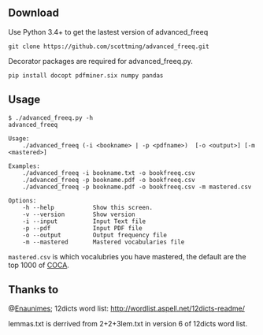 ## Download


Use Python 3.4+ to get the lastest version of advanced_freeq

```
git clone https://github.com/scottming/advanced_freeq.git
```

Decorator packages are required for advanced_freeq.py.

```
pip install docopt pdfminer.six numpy pandas
```


## Usage

```
$ ./advanced_freeq.py -h
advanced_freeq

Usage:
    ./advanced_freeq (-i <bookname> | -p <pdfname>)  [-o <output>] [-m <mastered>]

Examples:
    ./advanced_freeq -i bookname.txt -o bookfreeq.csv
    ./advanced_freeq -p bookname.pdf -o bookfreeq.csv
    ./advanced_freeq -p bookname.pdf -o bookfreeq.csv -m mastered.csv

Options:
    -h --help           Show this screen.
    -v --version        Show version
    -i --input          Input Text file
    -p --pdf            Input PDF file
    -o --output         Output frequency file
    -m --mastered       Mastered vocabularies file
```

`mastered.csv` is which vocalubries you have mastered, the default are the top 1000 of [COCA](http://corpus.byu.edu/coca/).

## Thanks to

@[Enaunimes](https://github.com/Enaunimes/freeq); 12dicts word list: <http://wordlist.aspell.net/12dicts-readme/>

lemmas.txt is derrived from 2+2+3lem.txt in version 6 of 12dicts word
list.



